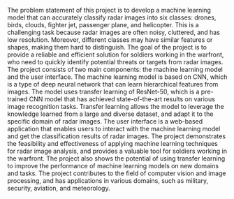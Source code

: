 The problem statement of this project is to develop a machine learning model that can accurately classify radar images into six classes: drones, birds, clouds, fighter jet, passenger plane, and helicopter. This is a challenging task because radar images are often noisy, cluttered, and has low resolution. Moreover, different classes may have similar features or shapes, making them hard to distinguish. The goal of the project is to provide a reliable and efficient solution for soldiers working in the warfront, who need to quickly identify potential threats or targets from radar images.
The project consists of two main components: the machine learning model and the user interface. The machine learning model is based on CNN, which is a type of deep neural network that can learn hierarchical features from images. The model uses transfer learning of ResNet-50, which is a pre-trained CNN model that has achieved state-of-the-art results on various image recognition tasks. Transfer learning allows the model to leverage the knowledge learned from a large and diverse dataset, and adapt it to the specific domain of radar images. The user interface is a web-based application that enables users to interact with the machine learning model and get the classification results of radar images. The project demonstrates the feasibility and effectiveness of applying machine learning techniques for radar image analysis, and provides a valuable tool for soldiers working in the warfront. The project also shows the potential of using transfer learning to improve the performance of machine learning models on new domains and tasks. The project contributes to the field of computer vision and image processing, and has applications in various domains, such as military, security, aviation, and meteorology.
